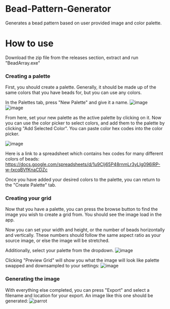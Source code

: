 # Bead-Pattern-Generator
Generates a bead pattern based on user provided image and color palette.

# How to use

Download the zip file from the releases section, extract and run "BeadArray.exe"

### Creating a palette
First, you should create a palette. Generally, it should be made up of the same colors that you have beads for, but you can use any colors.

In the Palettes tab, press "New Palette" and give it a name.
![image](https://user-images.githubusercontent.com/49352128/206328992-74bdcf43-cd11-48ba-8d70-7abaca33882c.png)
![image](https://user-images.githubusercontent.com/49352128/206329032-7d295f8d-f256-40c6-88f5-1ee7e254ff69.png)

From here, set your new palette as the active palette by clicking on it. Now you can use the color picker to select colors, and add them to the palette by clicking "Add Selected Color".
You can paste color hex codes into the color picker. 

![image](https://user-images.githubusercontent.com/49352128/206329940-3d564817-ca9b-4ea5-b668-20a275a1c8ed.png)


Here is a link to a spreadsheet which contains hex codes for many different colors of beads:
https://docs.google.com/spreadsheets/d/1u9CIj65P48rnmLr3yLIg096lRP-w-txcqBVfKnaCDZc

Once you have added your desired colors to the palette, you can return to the "Create Palette" tab.

### Creating your grid

Now that you have a palette, you can press the browse button to find the image you wish to create a grid from. You should see the image load in the app.

Now you can set your width and height, or the number of beads horizontally and vertically. These numbers should follow the same aspect ratio as your source image, or else the image will be stretched.

Additionally, select your palette from the dropdown.
![image](https://user-images.githubusercontent.com/49352128/206331940-e14d09d6-f610-45b7-b58e-2d0f4940378f.png)

Clicking "Preview Grid" will show you what the image will look like palette swapped and downsampled to your settings:
![image](https://user-images.githubusercontent.com/49352128/206332110-d18a23df-db5f-440d-b85a-ea898bd6c564.png)

### Generating the image

With everything else completed, 
you can press "Export" and select a filename and location for your export. An image like this one should be generated:
![parrot](https://user-images.githubusercontent.com/49352128/206332148-253bb352-543b-48f0-9412-69162b72fe95.png)

